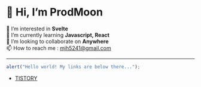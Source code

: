 # 👋 Hi, I’m **ProdMoon**   
👀 I’m interested in **Svelte**   
🌱 I’m currently learning **Javascript, React**   
💞️ I’m looking to collaborate on **Anywhere**   
📫 How to reach me : mjh5241@gmail.com   
***
```javascript
alert("Hello world! My links are below there...");
```
- [TISTORY](https://prodyou.tistory.com "ProdYou")

<!---
prodMoon/prodMoon is a ✨ special ✨ repository because its `README.md` (this file) appears on your GitHub profile.
You can click the Preview link to take a look at your changes.
--->
